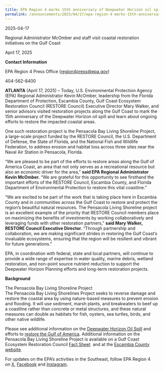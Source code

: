 ```yaml
---
title: EPA Region 4 marks 15th anniversary of Deepwater Horizon oil spill
permalink: /announcements/2025/04/17/epa-region-4-marks-15th-anniversary/
---
```


2025-04-17

Regional Administrator McOmber and staff visit coastal restoration initiatives on the Gulf Coast

April 17, 2025

**Contact Information**

EPA Region 4 Press Office (region4press@epa.gov)

404-562-8400

**ATLANTA** (April 17, 2025) – Today, U.S. Environmental Protection Agency (EPA) Regional Administrator Kevin McOmber, leadership from the Florida Department of Protection, Escambia County, Gulf Coast Ecosystem Restoration Council (RESTORE Council) Executive Director Mary Walker, and senior advisors visited restoration projects along the Gulf Coast to mark the 15th anniversary of the Deepwater Horizon oil spill and learn about ongoing efforts to restore the impacted coastal areas.

One such restoration project is the Pensacola Bay Living Shoreline Project, a large-scale project funded by the RESTORE Council, the U.S. Department of Defense, the State of Florida, and the National Fish and Wildlife Federation, to address erosion and habitat loss across three sites near the Naval Air Station in Pensacola, Florida. 

“We are pleased to be part of the efforts to restore areas along the Gulf of America Coast, an area that not only serves as a recreational resource but also an economic driver for the area,” **said EPA Regional Administrator Kevin McOmber.** “We are grateful for this opportunity to see firsthand the important efforts of the RESTORE Council, Escambia County, and Florida Department of Environmental Protection to restore this vital coastline.” 

“We are excited to be part of the work that is taking place here in Escambia County and in communities across the Gulf Coast to restore and protect the region’s beautiful natural resources. The Pensacola Living Shoreline project is an excellent example of the priority that RESTORE Council members place on maximizing the benefits of investments by working collaboratively and leveraging funds with other restoration partners,” **said Mary Walker, RESTORE Council Executive Director.** “Through partnership and collaboration, we are making significant strides in restoring the Gulf Coast’s invaluable ecosystems, ensuring that the region will be resilient and vibrant for future generations."

EPA, in coordination with federal, state and local partners, will continue to provide a wide range of expertise in water quality, marine debris, wetland restoration, and non-point source nutrient reduction to support the Deepwater Horizon Planning efforts and long-term restoration projects.

**Background**

The Pensacola Bay Living Shoreline Project  
The Pensacola Bay Living Shorelines Project seeks to reverse damage and restore the coastal area by using nature-based measures to prevent erosion and flooding. It will use sediment, marsh plants, and breakwaters to beef up a coastline rather than concrete or metal structures, and these natural measures can double as habitats for fish, oysters, sea turtles, birds, and other native wildlife.

Please see additional information on the [Deepwater Horizon Oil Spill](https://www.epa.gov/enforcement/deepwater-horizon-bp-gulf-america-oil-spill#:~:text=On%20April%2020%2C%202010%2C%20the,of%20marine%20oil%20drilling%20operations.) and efforts to [restore the Gulf of America](https://www.epa.gov/deepwaterhorizon). Additional information on the Pensacola Bay Living Shoreline Project is available on a Gulf Coast Ecosystem Restoration Council [Fact Sheet](https://restorethegulf.gov/sites/default/files/Pensacola%20Bay%20Living%20Shoreline%20-%20Phase%20I.pdf)  and at the [Escambia County website](https://myescambia.com/open-government/projects/project-details/nas-pensacola-bay-living-shoreline-project).

For updates on the EPA’s activities in the Southeast, follow EPA Region 4 on [X](https://x.com/EPASoutheast), [Facebook](https://www.facebook.com/eparegion4) and [Instagram](http://www.instagram.com/epa_southeast/).
